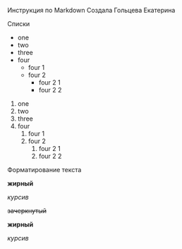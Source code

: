 Инструкция по Markdown 
Создала Гольцева Екатерина

Списки

* one
* two
* three
* four
  * four 1
  * four 2
    * four 2 1
    * four 2 2

1. one
1. two
1. three
1. four
   1. four 1
   1. four 2
      1. four 2 1
      1. four 2 2

Форматирование текста 

**жирный**

*курсив*

~~зачеркнутый~~

__жирный__

_курсив_

